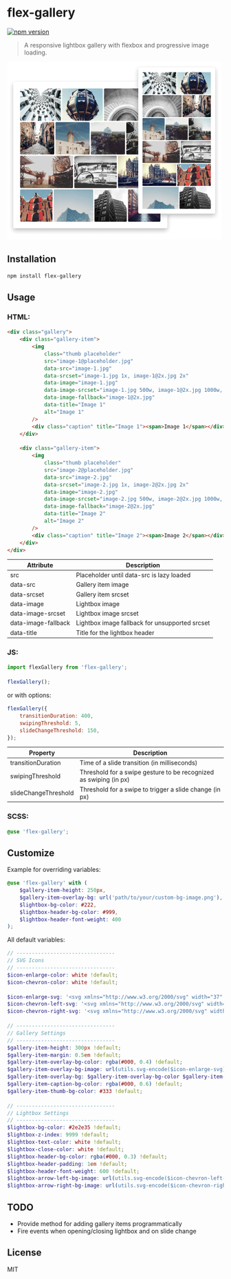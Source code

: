 # flex-gallery

[![npm version](https://badge.fury.io/js/flex-gallery.svg)](https://badge.fury.io/js/flex-gallery)

>A responsive lightbox gallery with flexbox and progressive image loading.

<img src="preview.png" width="498" alt="preview.png">

## Installation

```sh
npm install flex-gallery
```

## Usage

### HTML:

```html
<div class="gallery">
    <div class="gallery-item">
        <img
            class="thumb placeholder"
            src="image-1@placeholder.jpg"
            data-src="image-1.jpg"
            data-srcset="image-1.jpg 1x, image-1@2x.jpg 2x"
            data-image="image-1.jpg"
            data-image-srcset="image-1.jpg 500w, image-1@2x.jpg 1000w, image-1@3x.jpg 2000w"
            data-image-fallback="image-1@2x.jpg"
            data-title="Image 1"
            alt="Image 1"
        />
        <div class="caption" title="Image 1"><span>Image 1</span></div>
    </div>

    <div class="gallery-item">
        <img
            class="thumb placeholder"
            src="image-2@placeholder.jpg"
            data-src="image-2.jpg"
            data-srcset="image-2.jpg 1x, image-2@2x.jpg 2x"
            data-image="image-2.jpg"
            data-image-srcset="image-2.jpg 500w, image-2@2x.jpg 1000w, image-2@3x.jpg 2000w"
            data-image-fallback="image-2@2x.jpg"
            data-title="Image 2"
            alt="Image 2"
        />
        <div class="caption" title="Image 2"><span>Image 2</span></div>
    </div>
</div>
```

| Attribute           | Description                                    |
| ------------------- | ---------------------------------------------- |
| src                 | Placeholder until data-src is lazy loaded      |
| data-src            | Gallery item image                             |
| data-srcset         | Gallery item srcset                            |
| data-image          | Lightbox image                                 |
| data-image-srcset   | Lightbox image srcset                          |
| data-image-fallback | Lightbox image fallback for unsupported srcset |
| data-title          | Title for the lightbox header                  |

### JS:

```js
import flexGallery from 'flex-gallery';

flexGallery();
```

or with options:

```js
flexGallery({
    transitionDuration: 400,
    swipingThreshold: 5,
    slideChangeThreshold: 150,
});
```

| Property             | Description                                                       |
| -------------------- | ----------------------------------------------------------------- |
| transitionDuration   | Time of a slide transition (in milliseconds)                      |
| swipingThreshold     | Threshold for a swipe gesture to be recognized as swiping (in px) |
| slideChangeThreshold | Threshold for a swipe to trigger a slide change (in px)           |

### SCSS:

```scss
@use 'flex-gallery';
```

## Customize

Example for overriding variables:

```scss
@use 'flex-gallery' with (
    $gallery-item-height: 250px,
    $gallery-item-overlay-bg: url('path/to/your/custom-bg-image.png'),
    $lightbox-bg-color: #222,
    $lightbox-header-bg-color: #999,
    $lightbox-header-font-weight: 400
);
```

All default variables:

```scss
// --------------------------------
// SVG Icons
// --------------------------------
$icon-enlarge-color: white !default;
$icon-chevron-color: white !default;

$icon-enlarge-svg: '<svg xmlns="http://www.w3.org/2000/svg" width="37" height="37" viewBox="0 0 37 37" fill="none"><path stroke="#{$icon-enlarge-color}" stroke-width="6" stroke-linecap="round" d="M23 23L34 34M26 14.5C26 20.8513 20.8513 26 14.5 26C8.14873 26 3 20.8513 3 14.5C3 8.14873 8.14873 3 14.5 3C20.8513 3 26 8.14873 26 14.5Z"/></svg>' !default;
$icon-chevron-left-svg: '<svg xmlns="http://www.w3.org/2000/svg" width="32" height="53" viewBox="0 0 32 53"><path fill="#{$icon-chevron-color}" fill-rule="evenodd" clip-rule="evenodd" d="M0 26.5L27.3171 0L32 4.54286L9.36585 26.5L32 48.4571L27.3171 53L0 26.5Z"/></svg>' !default;
$icon-chevron-right-svg: '<svg xmlns="http://www.w3.org/2000/svg" width="32" height="53" viewBox="0 0 32 53"><path fill="#{$icon-chevron-color}" fill-rule="evenodd" clip-rule="evenodd" d="M32 26.5L4.68293 53L0 48.4571L22.6341 26.5L3.83911e-06 4.54286L4.68293 0L32 26.5Z"/></svg>' !default;

// --------------------------------
// Gallery Settings
// --------------------------------
$gallery-item-height: 300px !default;
$gallery-item-margin: 0.5em !default;
$gallery-item-overlay-bg-color: rgba(#000, 0.4) !default;
$gallery-item-overlay-bg-image: url(utils.svg-encode($icon-enlarge-svg)) !default;
$gallery-item-overlay-bg: $gallery-item-overlay-bg-color $gallery-item-overlay-bg-image center / 1.85rem no-repeat !default;
$gallery-item-caption-bg-color: rgba(#000, 0.6) !default;
$gallery-item-thumb-bg-color: #333 !default;

// --------------------------------
// Lightbox Settings
// --------------------------------
$lightbox-bg-color: #2e2e35 !default;
$lightbox-z-index: 9999 !default;
$lightbox-text-color: white !default;
$lightbox-close-color: white !default;
$lightbox-header-bg-color: rgba(#000, 0.3) !default;
$lightbox-header-padding: 1em !default;
$lightbox-header-font-weight: 600 !default;
$lightbox-arrow-left-bg-image: url(utils.svg-encode($icon-chevron-left-svg)) !default;
$lightbox-arrow-right-bg-image: url(utils.svg-encode($icon-chevron-right-svg)) !default;
```

## TODO

-   Provide method for adding gallery items programmatically
-   Fire events when opening/closing lightbox and on slide change

## License

MIT
